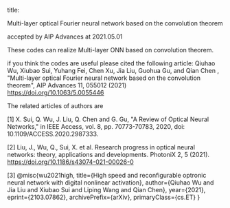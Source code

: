 title:

Multi-layer optical Fourier neural network based on the convolution theorem

accepted by AIP Advances at 2021.05.01

These codes can realize Multi-layer ONN based on convolution theorem.

if you think the codes are useful please cited the following article:
Qiuhao Wu, Xiubao Sui, Yuhang Fei, Chen Xu, Jia Liu, Guohua Gu, and Qian Chen , "Multi-layer optical Fourier neural network based on the convolution theorem", AIP Advances 11, 055012 (2021) https://doi.org/10.1063/5.0055446



The related articles of authors are

[1] X. Sui, Q. Wu, J. Liu, Q. Chen and G. Gu, "A Review of Optical Neural Networks," in IEEE Access, vol. 8, pp. 70773-70783, 2020, doi: 10.1109/ACCESS.2020.2987333.

[2] Liu, J., Wu, Q., Sui, X. et al. Research progress in optical neural networks: theory, applications and developments. PhotoniX 2, 5 (2021). https://doi.org/10.1186/s43074-021-00026-0

[3] @misc{wu2021high,
      title={High speed and reconfigurable optronic neural network with digital nonlinear activation}, 
      author={Qiuhao Wu and Jia Liu and Xiubao Sui and Liping Wang and Qian Chen},
      year={2021},
      eprint={2103.07862},
      archivePrefix={arXiv},
      primaryClass={cs.ET}
}
